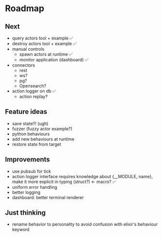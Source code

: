 # Roadmap

## Next
- query actors tool + example ✅
- destroy actors tool + example ✅
- manual controls
  - spawn actors at runtime ✅
  - monitor application (dashboard) ✅
- connectors
  - rest
  - ws?
  - pg?
  - Opensearch?
- action logger on db ✅
  - action replay?

## Feature ideas
- save state!!! (ugh)
- fuzzer (fuzzy actor example?)
- python behaviours
- add new behaviours at runtime
- restore state from target

## Improvements
- use pubsub for tick
- action logger interface requires knowledge about {__MODULE, name}, make it more explicit in typing (struct?) <- macro? ✅
- uniform error handling
- better logging
- dashboard: better terminal renderer

## Just thinking
- rename behavior to personality to avoid confusion with elixir's behaviour keyword
